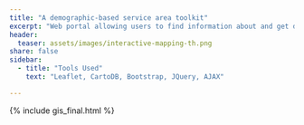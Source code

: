 ```yaml
---
title: "A demographic-based service area toolkit"
excerpt: "Web portal allowing users to find information about and get directions to local public services."
header:
  teaser: assets/images/interactive-mapping-th.png
share: false
sidebar:
  - title: "Tools Used"
    text: "Leaflet, CartoDB, Bootstrap, JQuery, AJAX"

---
```


{% include gis_final.html %}